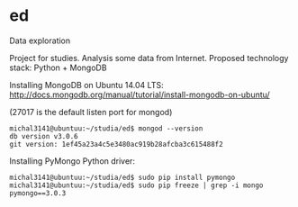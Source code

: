# ed
Data exploration

Project for studies. Analysis some data from Internet.
Proposed technology stack: Python + MongoDB

Installing MongoDB on Ubuntu 14.04 LTS:
http://docs.mongodb.org/manual/tutorial/install-mongodb-on-ubuntu/

(27017 is the default listen port for mongod)

    michal3141@ubuntuu:~/studia/ed$ mongod --version
    db version v3.0.6
    git version: 1ef45a23a4c5e3480ac919b28afcba3c615488f2
    
Installing PyMongo Python driver:

    michal3141@ubuntuu:~/studia/ed$ sudo pip install pymongo
    michal3141@ubuntuu:~/studia/ed$ sudo pip freeze | grep -i mongo
    pymongo==3.0.3

